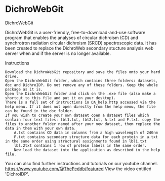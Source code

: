 # DichroWebGit
DichroWebGit

DichroWebGit is a user-friendly, free-to-download-and-use software program that enables the analyses of circular dichroism (CD) and synchrotron radiation circular dichroism (SRCD) spectroscopic data. It has been created to replace the DichroWeb secondary stucture analysis web server when and if the server is no longer available.

Instructions

    Download the DichroWebGit repository and save the files onto your hard drive.
    Open the DichroWebGit folder, which contains three folders: datasets, doc and DichroIDP. Do not remove any of these folders. Keep the whole package as it is.
    Open the DichroWebGit folder and click on the .exe file (also make a shortcut to this file and put it on your desktop).
    There is a full set of instructions in DA_help.http accessed via the help menu. If it does not open directly from the help menu, the file can be found in the doc folder.
    If you wish to create your own dataset open a dataset files which contain four text files: lbl1.txt, lbl2.txt, A.txt and F.txt. copy the files to another folder named after your new dataset, then replace the data in them with your own data.
        A.txt contains CD data in columns from a high wavelength of 240nm
        F.txt contains secondary structure data for each protein in a.txt in the same order using structural assignments found in lbl1.txt
        lbl.2txt contains 1 row of protein labels in the same order.
        Now load the dataset into the application as described in the help file.

You can also find further instructions and tutorials on our youtube channel. https://www.youtube.com/@ThePcddb/featured
View the video entitled 'DichroIDP'.
